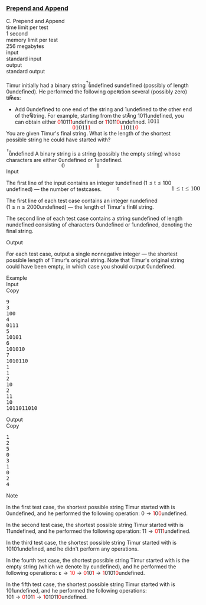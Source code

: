 <h3><a href="https://codeforces.com/contest/1791/problem/C" target="_blank" rel="noopener noreferrer">Prepend and Append</a></h3>
<div class="header"><div class="title">C. Prepend and Append</div><div class="time-limit"><div class="property-title">time limit per test</div>1 second</div><div class="memory-limit"><div class="property-title">memory limit per test</div>256 megabytes</div><div class="input-file input-standard"><div class="property-title">input</div>standard input</div><div class="output-file output-standard"><div class="property-title">output</div>standard output</div></div><div><p>Timur initially had a binary string<span class="MathJax_Preview" style="color: inherit;"><span class="MJXp-math" id="MJXp-Span-1"><span class="MJXp-msubsup" id="MJXp-Span-2"><span class="MJXp-mi" id="MJXp-Span-3" style="margin-right: 0.05em;"></span><span class="MJXp-mrow MJXp-script" id="MJXp-Span-4" style="vertical-align: 0.5em;"><span class="MJXp-mo" id="MJXp-Span-5">†</span></span></span></span></span><span class="MathJax MathJax_Processed" id="MathJax-Element-1-Frame" tabindex="0" style=""><nobr><span class="math" id="MathJax-Span-1"><span style="display: inline-block; position: relative; width: 0em; height: 0px; font-size: 122%;"><span style="position: absolute;"><span class="mrow" id="MathJax-Span-2"><span class="msubsup" id="MathJax-Span-3"><span style="display: inline-block; position: relative; width: 0.413em; height: 0px;"><span style="position: absolute; clip: rect(3.809em, 1000em, 4.16em, -999.997em); top: -3.978em; left: 0em;"><span class="mi" id="MathJax-Span-4"></span><span style="display: inline-block; width: 0px; height: 3.984em;"></span></span><span style="position: absolute; top: -4.33em; left: 0em;"><span class="texatom" id="MathJax-Span-5"><span class="mrow" id="MathJax-Span-6"><span class="mo" id="MathJax-Span-7" style="font-size: 70.7%; font-family: MathJax_Main;">†</span></span></span><span style="display: inline-block; width: 0px; height: 3.984em;"></span></span></span></span></span></span></span></span></nobr></span>undefined <span class="MathJax_Preview" style="color: inherit;"><span class="MJXp-math" id="MJXp-Span-6"><span class="MJXp-mi MJXp-italic" id="MJXp-Span-7">s</span></span></span><span class="MathJax MathJax_Processed" id="MathJax-Element-2-Frame" tabindex="0" style=""><nobr><span class="math" id="MathJax-Span-8"><span style="display: inline-block; position: relative; width: 0em; height: 0px; font-size: 122%;"><span style="position: absolute;"><span class="mrow" id="MathJax-Span-9"><span class="mi" id="MathJax-Span-10" style="font-family: MathJax_Math-italic;">s</span></span></span></span></span></nobr></span>undefined (possibly of length <span class="MathJax_Preview" style="color: inherit;"><span class="MJXp-math" id="MJXp-Span-8"><span class="MJXp-mn" id="MJXp-Span-9">0</span></span></span><span class="MathJax MathJax_Processed" id="MathJax-Element-3-Frame" tabindex="0" style=""><nobr><span class="math" id="MathJax-Span-11"><span style="display: inline-block; position: relative; width: 0em; height: 0px; font-size: 122%;"><span style="position: absolute;"><span class="mrow" id="MathJax-Span-12"><span class="mn" id="MathJax-Span-13" style="font-family: MathJax_Main;">0</span></span></span></span></span></nobr></span>undefined). He performed the following operation several (possibly zero) times: </p><ul> <li> Add <span class="MathJax_Preview" style="color: inherit;"><span class="MJXp-math" id="MJXp-Span-10"><span class="MJXp-mrow" id="MJXp-Span-11"><span class="MJXp-mtext MJXp-mono" id="MJXp-Span-12">0</span></span></span></span><span class="MathJax MathJax_Processed" id="MathJax-Element-4-Frame" tabindex="0" style=""><nobr><span class="math" id="MathJax-Span-14"><span style="display: inline-block; position: relative; width: 0em; height: 0px; font-size: 122%;"><span style="position: absolute;"><span class="mrow" id="MathJax-Span-15"><span class="texatom" id="MathJax-Span-16"><span class="mrow" id="MathJax-Span-17"><span class="mtext" id="MathJax-Span-18" style="font-family: MathJax_Typewriter;">0</span></span></span></span></span></span></span></nobr></span>undefined to one end of the string and <span class="MathJax_Preview" style="color: inherit;"><span class="MJXp-math" id="MJXp-Span-13"><span class="MJXp-mrow" id="MJXp-Span-14"><span class="MJXp-mtext MJXp-mono" id="MJXp-Span-15">1</span></span></span></span><span class="MathJax MathJax_Processed" id="MathJax-Element-5-Frame" tabindex="0" style=""><nobr><span class="math" id="MathJax-Span-19"><span style="display: inline-block; position: relative; width: 0em; height: 0px; font-size: 122%;"><span style="position: absolute;"><span class="mrow" id="MathJax-Span-20"><span class="texatom" id="MathJax-Span-21"><span class="mrow" id="MathJax-Span-22"><span class="mtext" id="MathJax-Span-23" style="font-family: MathJax_Typewriter;">1</span></span></span></span></span></span></span></nobr></span>undefined to the other end of the string. For example, starting from the string <span class="MathJax_Preview" style="color: inherit;"><span class="MJXp-math" id="MJXp-Span-16"><span class="MJXp-mrow" id="MJXp-Span-17"><span class="MJXp-mtext MJXp-mono" id="MJXp-Span-18">1011</span></span></span></span><span class="MathJax MathJax_Processed" id="MathJax-Element-6-Frame" tabindex="0" style=""><nobr><span class="math" id="MathJax-Span-24"><span style="display: inline-block; position: relative; width: 0em; height: 0px; font-size: 122%;"><span style="position: absolute;"><span class="mrow" id="MathJax-Span-25"><span class="texatom" id="MathJax-Span-26"><span class="mrow" id="MathJax-Span-27"><span class="mtext" id="MathJax-Span-28" style="font-family: MathJax_Typewriter;">1011</span></span></span></span></span></span></span></nobr></span>undefined, you can obtain either <span class="MathJax_Preview" style="color: inherit;"><span class="MJXp-math" id="MJXp-Span-19"><span class="MJXp-mstyle" id="MJXp-Span-20" style="color: red;"><span class="MJXp-mrow" id="MJXp-Span-21"><span class="MJXp-mtext MJXp-mono" id="MJXp-Span-22">0</span></span></span><span class="MJXp-mrow" id="MJXp-Span-23"><span class="MJXp-mtext MJXp-mono" id="MJXp-Span-24">1011</span></span><span class="MJXp-mstyle" id="MJXp-Span-25" style="color: red;"><span class="MJXp-mrow" id="MJXp-Span-26"><span class="MJXp-mtext MJXp-mono" id="MJXp-Span-27">1</span></span></span></span></span><span class="MathJax MathJax_Processed" id="MathJax-Element-7-Frame" tabindex="0" style=""><nobr><span class="math" id="MathJax-Span-29"><span style="display: inline-block; position: relative; width: 0em; height: 0px; font-size: 122%;"><span style="position: absolute;"><span class="mrow" id="MathJax-Span-30"><span class="mstyle" id="MathJax-Span-31" style="color: red;"><span class="mrow" id="MathJax-Span-32" style="color: red;"><span class="texatom" id="MathJax-Span-33" style="color: red;"><span class="mrow" id="MathJax-Span-34" style="color: red;"><span class="mtext" id="MathJax-Span-35" style="font-family: MathJax_Typewriter; color: red;">0</span></span></span></span></span><span class="texatom" id="MathJax-Span-36"><span class="mrow" id="MathJax-Span-37"><span class="mtext" id="MathJax-Span-38" style="font-family: MathJax_Typewriter;">1011</span></span></span><span class="mstyle" id="MathJax-Span-39" style="color: red;"><span class="mrow" id="MathJax-Span-40" style="color: red;"><span class="texatom" id="MathJax-Span-41" style="color: red;"><span class="mrow" id="MathJax-Span-42" style="color: red;"><span class="mtext" id="MathJax-Span-43" style="font-family: MathJax_Typewriter; color: red;">1</span></span></span></span></span></span></span></span></span></nobr></span>undefined or <span class="MathJax_Preview" style="color: inherit;"><span class="MJXp-math" id="MJXp-Span-28"><span class="MJXp-mstyle" id="MJXp-Span-29" style="color: red;"><span class="MJXp-mrow" id="MJXp-Span-30"><span class="MJXp-mtext MJXp-mono" id="MJXp-Span-31">1</span></span></span><span class="MJXp-mrow" id="MJXp-Span-32"><span class="MJXp-mtext MJXp-mono" id="MJXp-Span-33">1011</span></span><span class="MJXp-mstyle" id="MJXp-Span-34" style="color: red;"><span class="MJXp-mrow" id="MJXp-Span-35"><span class="MJXp-mtext MJXp-mono" id="MJXp-Span-36">0</span></span></span></span></span><span class="MathJax MathJax_Processed" id="MathJax-Element-8-Frame" tabindex="0" style=""><nobr><span class="math" id="MathJax-Span-44"><span style="display: inline-block; position: relative; width: 0em; height: 0px; font-size: 122%;"><span style="position: absolute;"><span class="mrow" id="MathJax-Span-45"><span class="mstyle" id="MathJax-Span-46" style="color: red;"><span class="mrow" id="MathJax-Span-47" style="color: red;"><span class="texatom" id="MathJax-Span-48" style="color: red;"><span class="mrow" id="MathJax-Span-49" style="color: red;"><span class="mtext" id="MathJax-Span-50" style="font-family: MathJax_Typewriter; color: red;">1</span></span></span></span></span><span class="texatom" id="MathJax-Span-51"><span class="mrow" id="MathJax-Span-52"><span class="mtext" id="MathJax-Span-53" style="font-family: MathJax_Typewriter;">1011</span></span></span><span class="mstyle" id="MathJax-Span-54" style="color: red;"><span class="mrow" id="MathJax-Span-55" style="color: red;"><span class="texatom" id="MathJax-Span-56" style="color: red;"><span class="mrow" id="MathJax-Span-57" style="color: red;"><span class="mtext" id="MathJax-Span-58" style="font-family: MathJax_Typewriter; color: red;">0</span></span></span></span></span></span></span></span></span></nobr></span>undefined. </li></ul> You are given Timur's final string. What is the length of the <span class="tex-font-style-bf">shortest</span> possible string he could have started with?<p><span class="MathJax_Preview" style="color: inherit;"><span class="MJXp-math" id="MJXp-Span-37"><span class="MJXp-msubsup" id="MJXp-Span-38"><span class="MJXp-mi" id="MJXp-Span-39" style="margin-right: 0.05em;"></span><span class="MJXp-mrow MJXp-script" id="MJXp-Span-40" style="vertical-align: 0.5em;"><span class="MJXp-mo" id="MJXp-Span-41">†</span></span></span></span></span><span class="MathJax MathJax_Processed" id="MathJax-Element-9-Frame" tabindex="0" style=""><nobr><span class="math" id="MathJax-Span-59"><span style="display: inline-block; position: relative; width: 0em; height: 0px; font-size: 122%;"><span style="position: absolute;"><span class="mrow" id="MathJax-Span-60"><span class="msubsup" id="MathJax-Span-61"><span style="display: inline-block; position: relative; width: 0.413em; height: 0px;"><span style="position: absolute; clip: rect(3.809em, 1000em, 4.16em, -999.997em); top: -3.978em; left: 0em;"><span class="mi" id="MathJax-Span-62"></span><span style="display: inline-block; width: 0px; height: 3.984em;"></span></span><span style="position: absolute; top: -4.33em; left: 0em;"><span class="texatom" id="MathJax-Span-63"><span class="mrow" id="MathJax-Span-64"><span class="mo" id="MathJax-Span-65" style="font-size: 70.7%; font-family: MathJax_Main;">†</span></span></span><span style="display: inline-block; width: 0px; height: 3.984em;"></span></span></span></span></span></span></span></span></nobr></span>undefined A binary string is a string (possibly the empty string) whose characters are either <span class="MathJax_Preview" style="color: inherit;"><span class="MJXp-math" id="MJXp-Span-42"><span class="MJXp-mrow" id="MJXp-Span-43"><span class="MJXp-mtext MJXp-mono" id="MJXp-Span-44">0</span></span></span></span><span class="MathJax MathJax_Processed" id="MathJax-Element-10-Frame" tabindex="0" style=""><nobr><span class="math" id="MathJax-Span-66"><span style="display: inline-block; position: relative; width: 0em; height: 0px; font-size: 122%;"><span style="position: absolute;"><span class="mrow" id="MathJax-Span-67"><span class="texatom" id="MathJax-Span-68"><span class="mrow" id="MathJax-Span-69"><span class="mtext" id="MathJax-Span-70" style="font-family: MathJax_Typewriter;">0</span></span></span></span></span></span></span></nobr></span>undefined or <span class="MathJax_Preview" style="color: inherit;"><span class="MJXp-math" id="MJXp-Span-45"><span class="MJXp-mrow" id="MJXp-Span-46"><span class="MJXp-mtext MJXp-mono" id="MJXp-Span-47">1</span></span></span></span><span class="MathJax MathJax_Processed" id="MathJax-Element-11-Frame" tabindex="0" style=""><nobr><span class="math" id="MathJax-Span-71"><span style="display: inline-block; position: relative; width: 0em; height: 0px; font-size: 122%;"><span style="position: absolute;"><span class="mrow" id="MathJax-Span-72"><span class="texatom" id="MathJax-Span-73"><span class="mrow" id="MathJax-Span-74"><span class="mtext" id="MathJax-Span-75" style="font-family: MathJax_Typewriter;">1</span></span></span></span></span></span></span></nobr></span>undefined.</p></div><div class="input-specification"><div class="section-title">Input</div><p>The first line of the input contains an integer <span class="MathJax_Preview" style="color: inherit;"><span class="MJXp-math" id="MJXp-Span-48"><span class="MJXp-mi MJXp-italic" id="MJXp-Span-49">t</span></span></span><span class="MathJax MathJax_Processed" id="MathJax-Element-12-Frame" tabindex="0" style=""><nobr><span class="math" id="MathJax-Span-76"><span style="display: inline-block; position: relative; width: 0em; height: 0px; font-size: 122%;"><span style="position: absolute;"><span class="mrow" id="MathJax-Span-77"><span class="mi" id="MathJax-Span-78" style="font-family: MathJax_Math-italic;">t</span></span></span></span></span></nobr></span>undefined (<span class="MathJax_Preview" style="color: inherit;"><span class="MJXp-math" id="MJXp-Span-50"><span class="MJXp-mn" id="MJXp-Span-51">1</span><span class="MJXp-mo" id="MJXp-Span-52" style="margin-left: 0.333em; margin-right: 0.333em;">≤</span><span class="MJXp-mi MJXp-italic" id="MJXp-Span-53">t</span><span class="MJXp-mo" id="MJXp-Span-54" style="margin-left: 0.333em; margin-right: 0.333em;">≤</span><span class="MJXp-mn" id="MJXp-Span-55">100</span></span></span><span class="MathJax MathJax_Processed" id="MathJax-Element-13-Frame" tabindex="0" style=""><nobr><span class="math" id="MathJax-Span-79"><span style="display: inline-block; position: relative; width: 0em; height: 0px; font-size: 122%;"><span style="position: absolute;"><span class="mrow" id="MathJax-Span-80"><span class="mn" id="MathJax-Span-81" style="font-family: MathJax_Main;">1</span><span class="mo" id="MathJax-Span-82" style="font-family: MathJax_Main; padding-left: 0.296em;">≤</span><span class="mi" id="MathJax-Span-83" style="font-family: MathJax_Math-italic; padding-left: 0.296em;">t</span><span class="mo" id="MathJax-Span-84" style="font-family: MathJax_Main; padding-left: 0.296em;">≤</span><span class="mn" id="MathJax-Span-85" style="font-family: MathJax_Main; padding-left: 0.296em;">100</span></span></span></span></span></nobr></span>undefined)&nbsp;— the number of testcases.</p><p>The first line of each test case contains an integer <span class="MathJax_Preview" style="color: inherit;"><span class="MJXp-math" id="MJXp-Span-56"><span class="MJXp-mi MJXp-italic" id="MJXp-Span-57">n</span></span></span><span class="MathJax MathJax_Processed" id="MathJax-Element-14-Frame" tabindex="0" style=""><nobr><span class="math" id="MathJax-Span-86"><span style="display: inline-block; position: relative; width: 0em; height: 0px; font-size: 122%;"><span style="position: absolute;"><span class="mrow" id="MathJax-Span-87"><span class="mi" id="MathJax-Span-88" style="font-family: MathJax_Math-italic;">n</span></span></span></span></span></nobr></span>undefined (<span class="MathJax_Preview" style="color: inherit;"><span class="MJXp-math" id="MJXp-Span-58"><span class="MJXp-mn" id="MJXp-Span-59">1</span><span class="MJXp-mo" id="MJXp-Span-60" style="margin-left: 0.333em; margin-right: 0.333em;">≤</span><span class="MJXp-mi MJXp-italic" id="MJXp-Span-61">n</span><span class="MJXp-mo" id="MJXp-Span-62" style="margin-left: 0.333em; margin-right: 0.333em;">≤</span><span class="MJXp-mn" id="MJXp-Span-63">2000</span></span></span><span class="MathJax MathJax_Processing" id="MathJax-Element-15-Frame" tabindex="0"></span>undefined)&nbsp;— the length of Timur's final string.</p><p>The second line of each test case contains a string <span class="MathJax_Preview" style="color: inherit;"><span class="MJXp-math" id="MJXp-Span-64"><span class="MJXp-mi MJXp-italic" id="MJXp-Span-65">s</span></span></span><span class="MathJax MathJax_Processing" id="MathJax-Element-16-Frame" tabindex="0"></span>undefined of length <span class="MathJax_Preview" style="color: inherit;"><span class="MJXp-math" id="MJXp-Span-66"><span class="MJXp-mi MJXp-italic" id="MJXp-Span-67">n</span></span></span><span class="MathJax MathJax_Processing" id="MathJax-Element-17-Frame" tabindex="0"></span>undefined consisting of characters <span class="MathJax_Preview" style="color: inherit;"><span class="MJXp-math" id="MJXp-Span-68"><span class="MJXp-mrow" id="MJXp-Span-69"><span class="MJXp-mtext MJXp-mono" id="MJXp-Span-70">0</span></span></span></span><span class="MathJax MathJax_Processing" id="MathJax-Element-18-Frame" tabindex="0"></span>undefined or <span class="MathJax_Preview" style="color: inherit;"><span class="MJXp-math" id="MJXp-Span-71"><span class="MJXp-mrow" id="MJXp-Span-72"><span class="MJXp-mtext MJXp-mono" id="MJXp-Span-73">1</span></span></span></span><span class="MathJax MathJax_Processing" id="MathJax-Element-19-Frame" tabindex="0"></span>undefined, denoting the final string.</p></div><div class="output-specification"><div class="section-title">Output</div><p>For each test case, output a single nonnegative integer&nbsp;— the shortest possible length of Timur's original string. Note that Timur's original string could have been empty, in which case you should output <span class="MathJax_Preview" style="color: inherit;"><span class="MJXp-math" id="MJXp-Span-74"><span class="MJXp-mn" id="MJXp-Span-75">0</span></span></span><span class="MathJax MathJax_Processing" id="MathJax-Element-20-Frame" tabindex="0"></span>undefined.</p></div><div class="sample-tests"><div class="section-title">Example</div><div class="sample-test"><div class="input"><div class="title">Input<div title="Copy" data-clipboard-target="#id00002790729421425775" id="id0013445293753767396" class="input-output-copier">Copy</div></div><pre id="id00002790729421425775"><div class="test-example-line test-example-line-even test-example-line-0">9</div><div class="test-example-line test-example-line-odd test-example-line-1">3</div><div class="test-example-line test-example-line-odd test-example-line-1">100</div><div class="test-example-line test-example-line-even test-example-line-2">4</div><div class="test-example-line test-example-line-even test-example-line-2">0111</div><div class="test-example-line test-example-line-odd test-example-line-3">5</div><div class="test-example-line test-example-line-odd test-example-line-3">10101</div><div class="test-example-line test-example-line-even test-example-line-4">6</div><div class="test-example-line test-example-line-even test-example-line-4">101010</div><div class="test-example-line test-example-line-odd test-example-line-5">7</div><div class="test-example-line test-example-line-odd test-example-line-5">1010110</div><div class="test-example-line test-example-line-even test-example-line-6">1</div><div class="test-example-line test-example-line-even test-example-line-6">1</div><div class="test-example-line test-example-line-odd test-example-line-7">2</div><div class="test-example-line test-example-line-odd test-example-line-7">10</div><div class="test-example-line test-example-line-even test-example-line-8">2</div><div class="test-example-line test-example-line-even test-example-line-8">11</div><div class="test-example-line test-example-line-odd test-example-line-9">10</div><div class="test-example-line test-example-line-odd test-example-line-9">1011011010</div></pre></div><div class="output"><div class="title">Output<div title="Copy" data-clipboard-target="#id007623641351078728" id="id007326974099627542" class="input-output-copier">Copy</div></div><pre id="id007623641351078728">1
2
5
0
3
1
0
2
4
</pre></div></div></div><div class="note"><div class="section-title">Note</div><p>In the first test case, the shortest possible string Timur started with is <span class="MathJax_Preview" style="color: inherit;"><span class="MJXp-math" id="MJXp-Span-76"><span class="MJXp-mrow" id="MJXp-Span-77"><span class="MJXp-mtext MJXp-mono" id="MJXp-Span-78">0</span></span></span></span><span class="MathJax MathJax_Processing" id="MathJax-Element-21-Frame" tabindex="0"></span>undefined, and he performed the following operation: <span class="MathJax_Preview" style="color: inherit;"><span class="MJXp-math" id="MJXp-Span-79"><span class="MJXp-mrow" id="MJXp-Span-80"><span class="MJXp-mtext MJXp-mono" id="MJXp-Span-81">0</span></span><span class="MJXp-mo" id="MJXp-Span-82" style="margin-left: 0.333em; margin-right: 0.333em;">→</span><span class="MJXp-mstyle" id="MJXp-Span-83" style="color: red;"><span class="MJXp-mrow" id="MJXp-Span-84"><span class="MJXp-mtext MJXp-mono" id="MJXp-Span-85">1</span></span></span><span class="MJXp-mrow" id="MJXp-Span-86"><span class="MJXp-mtext MJXp-mono" id="MJXp-Span-87">0</span></span><span class="MJXp-mstyle" id="MJXp-Span-88" style="color: red;"><span class="MJXp-mrow" id="MJXp-Span-89"><span class="MJXp-mtext MJXp-mono" id="MJXp-Span-90">0</span></span></span></span></span><span class="MathJax MathJax_Processing" id="MathJax-Element-22-Frame" tabindex="0"></span>undefined.</p><p>In the second test case, the shortest possible string Timur started with is <span class="MathJax_Preview" style="color: inherit;"><span class="MJXp-math" id="MJXp-Span-91"><span class="MJXp-mrow" id="MJXp-Span-92"><span class="MJXp-mtext MJXp-mono" id="MJXp-Span-93">11</span></span></span></span><span class="MathJax MathJax_Processing" id="MathJax-Element-23-Frame" tabindex="0"></span>undefined, and he performed the following operation: <span class="MathJax_Preview" style="color: inherit;"><span class="MJXp-math" id="MJXp-Span-94"><span class="MJXp-mrow" id="MJXp-Span-95"><span class="MJXp-mtext MJXp-mono" id="MJXp-Span-96">11</span></span><span class="MJXp-mo" id="MJXp-Span-97" style="margin-left: 0.333em; margin-right: 0.333em;">→</span><span class="MJXp-mstyle" id="MJXp-Span-98" style="color: red;"><span class="MJXp-mrow" id="MJXp-Span-99"><span class="MJXp-mtext MJXp-mono" id="MJXp-Span-100">0</span></span></span><span class="MJXp-mrow" id="MJXp-Span-101"><span class="MJXp-mtext MJXp-mono" id="MJXp-Span-102">11</span></span><span class="MJXp-mstyle" id="MJXp-Span-103" style="color: red;"><span class="MJXp-mrow" id="MJXp-Span-104"><span class="MJXp-mtext MJXp-mono" id="MJXp-Span-105">1</span></span></span></span></span><span class="MathJax MathJax_Processing" id="MathJax-Element-24-Frame" tabindex="0"></span>undefined.</p><p>In the third test case, the shortest possible string Timur started with is <span class="MathJax_Preview" style="color: inherit;"><span class="MJXp-math" id="MJXp-Span-106"><span class="MJXp-mrow" id="MJXp-Span-107"><span class="MJXp-mtext MJXp-mono" id="MJXp-Span-108">10101</span></span></span></span><span class="MathJax MathJax_Processing" id="MathJax-Element-25-Frame" tabindex="0"></span>undefined, and he didn't perform any operations.</p><p>In the fourth test case, the shortest possible string Timur started with is the empty string (which we denote by <span class="MathJax_Preview" style="color: inherit;"><span class="MJXp-math" id="MJXp-Span-109"><span class="MJXp-mi MJXp-italic" id="MJXp-Span-110">ε</span></span></span><span class="MathJax MathJax_Processing" id="MathJax-Element-26-Frame" tabindex="0"></span>undefined), and he performed the following operations: <span class="MathJax_Preview" style="color: inherit;"><span class="MJXp-math" id="MJXp-Span-111"><span class="MJXp-mi MJXp-italic" id="MJXp-Span-112">ε</span><span class="MJXp-mo" id="MJXp-Span-113" style="margin-left: 0.333em; margin-right: 0.333em;">→</span><span class="MJXp-mstyle" id="MJXp-Span-114" style="color: red;"><span class="MJXp-mrow" id="MJXp-Span-115"><span class="MJXp-mtext MJXp-mono" id="MJXp-Span-116">1</span></span></span><span class="MJXp-mrow" id="MJXp-Span-117"></span><span class="MJXp-mstyle" id="MJXp-Span-118" style="color: red;"><span class="MJXp-mrow" id="MJXp-Span-119"><span class="MJXp-mtext MJXp-mono" id="MJXp-Span-120">0</span></span></span><span class="MJXp-mo" id="MJXp-Span-121" style="margin-left: 0.333em; margin-right: 0.333em;">→</span><span class="MJXp-mstyle" id="MJXp-Span-122" style="color: red;"><span class="MJXp-mrow" id="MJXp-Span-123"><span class="MJXp-mtext MJXp-mono" id="MJXp-Span-124">0</span></span></span><span class="MJXp-mrow" id="MJXp-Span-125"><span class="MJXp-mtext MJXp-mono" id="MJXp-Span-126">10</span></span><span class="MJXp-mstyle" id="MJXp-Span-127" style="color: red;"><span class="MJXp-mrow" id="MJXp-Span-128"><span class="MJXp-mtext MJXp-mono" id="MJXp-Span-129">1</span></span></span><span class="MJXp-mo" id="MJXp-Span-130" style="margin-left: 0.333em; margin-right: 0.333em;">→</span><span class="MJXp-mstyle" id="MJXp-Span-131" style="color: red;"><span class="MJXp-mrow" id="MJXp-Span-132"><span class="MJXp-mtext MJXp-mono" id="MJXp-Span-133">1</span></span></span><span class="MJXp-mrow" id="MJXp-Span-134"><span class="MJXp-mtext MJXp-mono" id="MJXp-Span-135">0101</span></span><span class="MJXp-mstyle" id="MJXp-Span-136" style="color: red;"><span class="MJXp-mrow" id="MJXp-Span-137"><span class="MJXp-mtext MJXp-mono" id="MJXp-Span-138">0</span></span></span></span></span><span class="MathJax MathJax_Processing" id="MathJax-Element-27-Frame" tabindex="0"></span>undefined.</p><p>In the fifth test case, the shortest possible string Timur started with is <span class="MathJax_Preview" style="color: inherit;"><span class="MJXp-math" id="MJXp-Span-139"><span class="MJXp-mrow" id="MJXp-Span-140"><span class="MJXp-mtext MJXp-mono" id="MJXp-Span-141">101</span></span></span></span><span class="MathJax MathJax_Processing" id="MathJax-Element-28-Frame" tabindex="0"></span>undefined, and he performed the following operations: <span class="MathJax_Preview" style="color: inherit;"><span class="MJXp-math" id="MJXp-Span-142"><span class="MJXp-mrow" id="MJXp-Span-143"><span class="MJXp-mtext MJXp-mono" id="MJXp-Span-144">101</span></span><span class="MJXp-mo" id="MJXp-Span-145" style="margin-left: 0.333em; margin-right: 0.333em;">→</span><span class="MJXp-mstyle" id="MJXp-Span-146" style="color: red;"><span class="MJXp-mrow" id="MJXp-Span-147"><span class="MJXp-mtext MJXp-mono" id="MJXp-Span-148">0</span></span></span><span class="MJXp-mrow" id="MJXp-Span-149"><span class="MJXp-mtext MJXp-mono" id="MJXp-Span-150">101</span></span><span class="MJXp-mstyle" id="MJXp-Span-151" style="color: red;"><span class="MJXp-mrow" id="MJXp-Span-152"><span class="MJXp-mtext MJXp-mono" id="MJXp-Span-153">1</span></span></span><span class="MJXp-mo" id="MJXp-Span-154" style="margin-left: 0.333em; margin-right: 0.333em;">→</span><span class="MJXp-mstyle" id="MJXp-Span-155" style="color: red;"><span class="MJXp-mrow" id="MJXp-Span-156"><span class="MJXp-mtext MJXp-mono" id="MJXp-Span-157">1</span></span></span><span class="MJXp-mrow" id="MJXp-Span-158"><span class="MJXp-mtext MJXp-mono" id="MJXp-Span-159">01011</span></span><span class="MJXp-mstyle" id="MJXp-Span-160" style="color: red;"><span class="MJXp-mrow" id="MJXp-Span-161"><span class="MJXp-mtext MJXp-mono" id="MJXp-Span-162">0</span></span></span></span></span><span class="MathJax MathJax_Processing" id="MathJax-Element-29-Frame" tabindex="0"></span>undefined.</p></div>